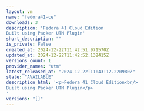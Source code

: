 ```yaml
---
layout: vm
name: "fedora41-ce"
downloads: 3
description: 'Fedora 41 Cloud Edition
Built using Packer UTM Plugin'
short_description: ""
is_private: False
created_at: 2024-12-22T11:42:51.971570Z
updated_at: 2024-12-22T11:42:52.132415Z
versions_count: 1
provider_names: "utm"
latest_released_at: "2024-12-22T11:43:12.220980Z"
state: "AVAILABLE"
description_html: '<p>Fedora 41 Cloud Edition<br/>
Built using Packer UTM Plugin</p>
'
versions: "[]"
---
```

